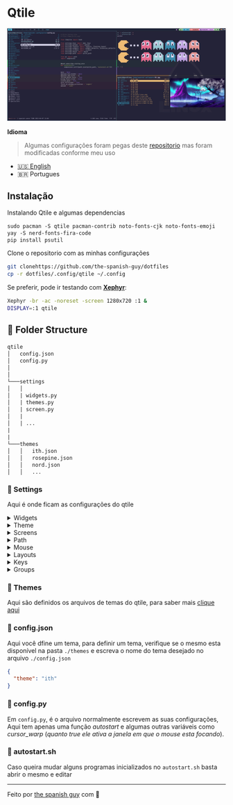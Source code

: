 # Qtile

![Qtile](https://raw.githubusercontent.com/the-spanish-guy/dotfiles/master/.screenshots/qtile.png)


**Idioma**
>Algumas configurações foram pegas deste <a href="https://github.com/antoniosarosi/dotfiles" target="_blank">repositorio</a> mas foram modificadas conforme meu uso

- [:us: English](./README.eua.md)
- :brazil: Portugues

## Instalação

Instalando Qtile e algumas dependencias
```
sudo pacman -S qtile pacman-contrib noto-fonts-cjk noto-fonts-emoji
yay -S nerd-fonts-fira-code
pip install psutil
```

Clone o repositorio com as minhas configurações

```bash
git clonehttps://github.com/the-spanish-guy/dotfiles 
cp -r dotfiles/.config/qtile ~/.config
```

Se preferir, pode ir testando com **[Xephyr](https://wiki.archlinux.org/index.php/Xephyr)**:

```bash
Xephyr -br -ac -noreset -screen 1280x720 :1 &
DISPLAY=:1 qtile
```


## :file_folder: Folder Structure

```
qtile
│   config.json
│   config.py
│
│
└───settings
│   │   
│   | widgets.py
│   | themes.py
│   | screen.py
│   | 
│   | ...
|
|
└───themes
│   │   ith.json
│   │   rosepine.json
│   │   nord.json
│   │   ...
```

### :open_file_folder: Settings
Aqui é onde ficam as configurações do qtile
  <details>
    <summary>Widgets</summary>
    Aqui os widgets do qtile, tais como o controle de volume, data, teclado, etc.
  </details>

  <details>
    <summary>Theme</summary>
    Um simples gerenciador de tema, a função dele é abrir o arquivo <code>config.json</code> pegar o nome do tema, procurar ele na pasta <code>themes</code> e carregar o tema.
  </details>

  <details>
    <summary>Screens</summary>
    simples script para verificar a disponibilidade de mais de um monitor.
  </details>
  </details>

  <details>
    <summary>Path</summary>
    Irá carregar a pasta de configurações do qtile.
  </details>

  <details>
    <summary>Mouse</summary>
    Configurações para alguns clicks do mouse
    <ul>
      <li>
        [MOD] + click direito: poderá redimensionar a janela aberta/ativa.
      </li>
      <li>
        [MOD] + click esquerdo: poderá mover a janela aberta/ativa.
      </li>
    </ul>
  </details>

  <details>
    <summary>Layouts</summary>
      Uma breve configuração da disposições dos items como, margin, border, posição da barra de menu horizontal ou vertical entre outras coisas.
  </details>

  <details>
    <summary>Keys</summary>
      ALgumas <code>keybindings</code> que tenho configuradas como: 
    <ul>
      <li>
        abrir o terminal com <code>[MOD] + return</code>
      </li>
      <li>
        alternar entre diferentes layouts com <code>[MOD] + tab</code> ou <code>[MOD] + Shift-Tab</code>
      </li>
    </ul>
    entre outros atalhos
  </details>

  <details>
    <summary>Groups</summary>
      Aqui são definidos os ícones que cada layout irá ter, e como trocar de workspace caso esteja trablhando com mais monitores
  </details>

### :open_file_folder: Themes
Aqui são definidos os arquivos de temas do qtile, para saber mais [clique aqui](./themes/README.md)



### :pencil: config.json
Aqui você dfine um tema, para definir um tema, verifique se o mesmo esta disponível na pasta `./themes` e escreva o nome do tema desejado no arquivo `./config.json`
```json
{
  "theme": "ith"
}
```

### :pencil: config.py
Em `config.py`, é o arquivo normalmente escrevem as suas configurações,
Aqui tem apenas uma função  _autostart_ e algumas outras variáveis como _cursor_warp_ (_quanto true ele ativa a janela em que o mouse esta focando_).

### :pencil: autostart.sh
Caso queira mudar alguns programas inicializados no `autostart.sh` basta abrir o mesmo e editar

---

Feito por [the spanish guy](https://github.com/the-spanish-guy) com :purple_heart:
